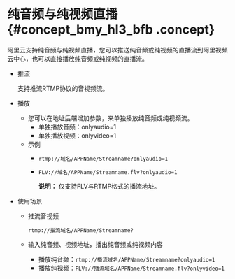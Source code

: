 # 纯音频与纯视频直播 {#concept_bmy_hl3_bfb .concept}

阿里云支持纯音频与纯视频直播，您可以推送纯音频或纯视频的直播流到阿里视频云中心，也可以直接播放纯音频或纯视频的直播流。

-   推流

    支持推流RTMP协议的音视频流。

-   播放
    -   您可以在地址后端增加参数，来单独播放纯音频或纯视频流。
        -   单独播放音频：onlyaudio=1
        -   单独播放视频：onlyvideo=1
    -   示例
        -   `rtmp://域名/APPName/Streamname?onlyaudio=1`
        -   `FLV://域名/APPName/Streamname.flv?onlyaudio=1`

            **说明：** 仅支持FLV与RTMP格式的播流地址。

-   使用场景
    -   推流音视频

        `rtmp://推流域名/APPName/Streamname?`

    -   输入纯音频、视频地址，播出纯音频或纯视频内容
        -   播放纯音频：`rtmp://播流域名/APPName/Streamname?onlyaudio=1`
        -   播放纯视频：`FLV://播流域名/APPName/Streamname.flv?onlyvideo=1`


